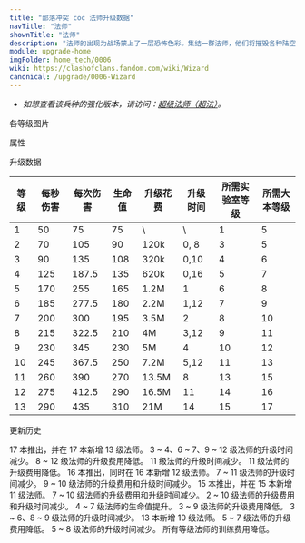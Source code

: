 ```yaml
---
title: "部落冲突 coc 法师升级数据"
navTitle: "法师"
shownTitle: "法师"
description: "法师的出现为战场蒙上了一层恐怖色彩。集结一群法师，他们将摧毁各种陆空目标！"
module: upgrade-home
imgFolder: home_tech/0006
wiki: https://clashofclans.fandom.com/wiki/Wizard
canonical: /upgrade/0006-Wizard
---
```


- *如想查看该兵种的强化版本，请访问：[超级法师（超法）](/upgrade/0609-Super-Wizard)。*

<UnitInfo :folder="$frontmatter.imgFolder" imgSrc="Wizard_info.png" :imgAlt="$frontmatter.navTitle" :description="$frontmatter.description" />

<SmallTitle>各等级图片</SmallTitle>

<Panel>
    <UnitImgGroup :folder="$frontmatter.imgFolder">
        <UnitImg imgTitle="1 - 2 级" imgSrc="Wizard1.png" />
        <UnitImg imgTitle="3 - 4 级" imgSrc="Wizard3.png" />
        <UnitImg imgTitle="5 级" imgSrc="Wizard5.png" />
        <UnitImg imgTitle="6 级" imgSrc="Wizard6.png" />
        <UnitImg imgTitle="7 级" imgSrc="Wizard7.png" />
        <UnitImg imgTitle="8 级" imgSrc="Wizard8.png" />
        <UnitImg imgTitle="9 级" imgSrc="Wizard9.png" />
        <UnitImg imgTitle="10 级" imgSrc="Wizard10.png" />
        <UnitImg imgTitle="11 级" imgSrc="Wizard11.png" />
        <UnitImg imgTitle="12 级" imgSrc="Wizard12.png" />
        <UnitImg imgTitle="13 级" imgSrc="Wizard13.png" />
    </UnitImgGroup>
</Panel>

<SmallTitle>属性</SmallTitle>

<UnitProperties>
    <UnitProperty pKey="攻击偏好" pValue="无" />
    <UnitProperty pKey="伤害类型" pValue="范围伤害" />
    <UnitProperty pKey="伤害半径" pValue="0.3 格" />
    <UnitProperty pKey="攻击的目标" pValue="地面和空中目标" />
    <UnitProperty pKey="占据人口" pValue="4" />
    <UnitProperty pKey="移动速度" pValue="2 格/秒" />
    <UnitProperty pKey="攻击速度" pValue="1.5 秒/次" />
    <UnitProperty pKey="攻击距离" pValue="3 格" />
    <UnitProperty pKey="所需训练营等级" pValue="7" />
    <UnitProperty pKey="所需大本等级" pValue="5" />
    <UnitProperty pKey="训练时间" pValue="30" :isTrainingTime="true" />
</UnitProperties>

<SmallTitle>升级数据</SmallTitle>

<script setup>
const tableExtraInfo = [
    {
        "column": 4,
        "type": "cost",
        "gpClass": "research",
        "icon": "Elixir"
    },
    {
        "column": 5,
        "type": "time",
        "gpClass": "research"
    }
];
</script>

<UnitTable :tableExtraInfo="tableExtraInfo">

| 等级 |  每秒伤害 | 每次伤害 | 生命值| 升级花费 |  升级时间  |所需实验室等级|所需大本等级|
| ---- |   ----   |   ----  |  ---- |   ----  |    ----   |    ----     |   ----    |
|   1  |     50   |    75   |   75  |      \  |       \   |      1      |     5     |
|   2  |     70   |   105   |   90  |   120k  |    0, 8   |      3      |     5     |
|   3  |     90   |   135   |  108  |   320k  |    0,10   |      4      |     6     |
|   4  |    125   |   187.5 |  135  |   620k  |    0,16   |      5      |     7     |
|   5  |    170   |   255   |  165  |   1.2M  |    1      |      6      |     8     |
|   6  |    185   |   277.5 |  180  |   2.2M  |    1,12   |      7      |     9     |
|   7  |    200   |   300   |  195  |   3.5M  |    2      |      8      |    10     |
|   8  |    215   |   322.5 |  210  |     4M  |    3,12   |      9      |    11     |
|   9  |    230   |   345   |  230  |     5M  |    4      |     10      |    12     |
|  10  |    245   |   367.5 |  250  |   7.2M  |    5,12   |     11      |    13     |
|  11  |    260   |   390   |  270  |  13.5M  |    8      |     13      |    15     |
|  12  |    275   |   412.5 |  290  |  16.5M  |   11      |     14      |    16     |
|  13  |    290   |   435   |  310  |    21M  |   14      |     15      |    17     |
</UnitTable>

<SmallTitle>更新历史</SmallTitle>

<Timeline>
    <TimelineItem date="2024/11/25">
        <TimelineRow>17 本推出，并在 17 本新增 13 级法师。</TimelineRow>
        <TimelineRow>3 ~ 4、6 ~ 7、9 ~ 12 级法师的升级时间减少。</TimelineRow>
        <TimelineRow>8 ~ 12 级法师的升级费用降低。</TimelineRow>
    </TimelineItem>
    <TimelineItem date="2024/06/18">
        <TimelineRow>11 级法师的升级时间减少。</TimelineRow>
        <TimelineRow>11 级法师的升级费用降低。</TimelineRow>
    </TimelineItem>
    <TimelineItem date="2023/12/12">
        <TimelineRow>16 本推出，同时在 16 本新增 12 级法师。</TimelineRow>
        <TimelineRow>7 ~ 11 级法师的升级时间减少。</TimelineRow>
    </TimelineItem>
    <TimelineItem date="2023/06/12">
        <TimelineRow>9 ~ 10 级法师的升级费用和升级时间减少。</TimelineRow>
    </TimelineItem>
    <TimelineItem date="2022/10/10">
        <TimelineRow>15 本推出，并在 15 本新增 11 级法师。</TimelineRow>
        <TimelineRow>7 ~ 10 级法师的升级费用和升级时间减少。</TimelineRow>
    </TimelineItem>
    <TimelineItem date="2021/12/09">
        <TimelineRow>2 ~ 10 级法师的升级费用和升级时间减少。</TimelineRow>
        <TimelineRow>4 ~ 7 级法师的生命值提升。</TimelineRow>
    </TimelineItem>
    <TimelineItem date="2021/04/12">
        <TimelineRow>3 ~ 9 级法师的升级费用降低。</TimelineRow>
        <TimelineRow>3 ~ 6、8 ~ 9 级法师的升级时间减少。</TimelineRow>
    </TimelineItem>
    <TimelineItem date="2020/10/12">
        <TimelineRow>13 本新增 10 级法师。</TimelineRow>
    </TimelineItem>
    <TimelineItem date="2020/03/30">
        <TimelineRow>5 ~ 7 级法师的升级费用降低。</TimelineRow>
    </TimelineItem>
    <TimelineItem date="2019/04/02">
        <TimelineRow>5 ~ 8 级法师的升级时间减少。</TimelineRow>
        <TimelineRow>所有等级法师的训练费用降低。</TimelineRow>
    </TimelineItem>
    <TimelineItem :historyBottom="true" />
</Timeline>